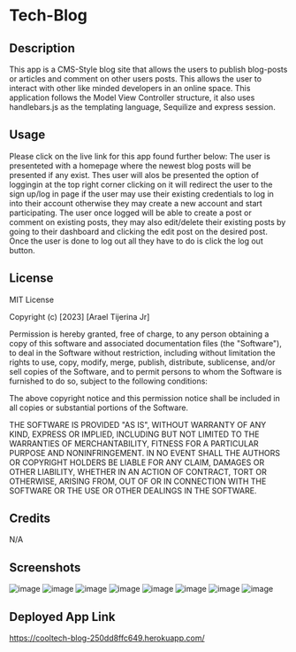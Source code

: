 # Tech-Blog

## Description

This app is a CMS-Style blog site that allows the users to publish blog-posts or articles and comment on other users posts. This allows the user to interact with other like minded developers in an online space. This application follows the Model View Controller structure, it also uses handlebars.js as the templating language, Sequilize and express session.

## Usage
Please click on the live link for this app found further below:
The user is presenteted with a homepage where the newest blog posts will be presented if any exist. Thes user will alos be presented the option of loggingin at the top right corner clicking on it will redirect the user to the sign up/log in page if the user may use their existing credentials to log in into their account otherwise they may create a new account and start participating. The user once logged will be able to create a post or comment on existing posts, they may also edit/delete their existing posts by going to their dashboard and clicking the edit post on the desired post. Once the user is done to log out all they have to do is click the log out button.

## License 

MIT License

Copyright (c) [2023] [Arael Tijerina Jr]

Permission is hereby granted, free of charge, to any person obtaining a copy
of this software and associated documentation files (the "Software"), to deal
in the Software without restriction, including without limitation the rights
to use, copy, modify, merge, publish, distribute, sublicense, and/or sell
copies of the Software, and to permit persons to whom the Software is
furnished to do so, subject to the following conditions:

The above copyright notice and this permission notice shall be included in all
copies or substantial portions of the Software.

THE SOFTWARE IS PROVIDED "AS IS", WITHOUT WARRANTY OF ANY KIND, EXPRESS OR
IMPLIED, INCLUDING BUT NOT LIMITED TO THE WARRANTIES OF MERCHANTABILITY,
FITNESS FOR A PARTICULAR PURPOSE AND NONINFRINGEMENT. IN NO EVENT SHALL THE
AUTHORS OR COPYRIGHT HOLDERS BE LIABLE FOR ANY CLAIM, DAMAGES OR OTHER
LIABILITY, WHETHER IN AN ACTION OF CONTRACT, TORT OR OTHERWISE, ARISING FROM,
OUT OF OR IN CONNECTION WITH THE SOFTWARE OR THE USE OR OTHER DEALINGS IN THE
SOFTWARE.

## Credits

N/A

## Screenshots

![image](https://github.com/AraelT8/Tech-Blog/assets/60860293/cd016324-e96e-46bc-a754-5cbc0d441701)
![image](https://github.com/AraelT8/Tech-Blog/assets/60860293/775e2fff-6022-4d05-8863-47c80f219265)
![image](https://github.com/AraelT8/Tech-Blog/assets/60860293/dcfa4a84-a4e2-4a14-b7fc-8868197acc40)
![image](https://github.com/AraelT8/Tech-Blog/assets/60860293/d8ceb18e-5244-4f95-9b7f-a54fc02bcd9c)
![image](https://github.com/AraelT8/Tech-Blog/assets/60860293/ba25da9a-1d0c-4492-b4ed-18bb66c6ffec)
![image](https://github.com/AraelT8/Tech-Blog/assets/60860293/b3268e26-8d3a-47fc-9e5c-a8ee7884612e)
![image](https://github.com/AraelT8/Tech-Blog/assets/60860293/86a1066e-f3b9-4bde-8c32-178d2c93f9c7)
![image](https://github.com/AraelT8/Tech-Blog/assets/60860293/42d4885f-4150-413b-99a6-3816d0142700)

## Deployed App Link

https://cooltech-blog-250dd8ffc649.herokuapp.com/
